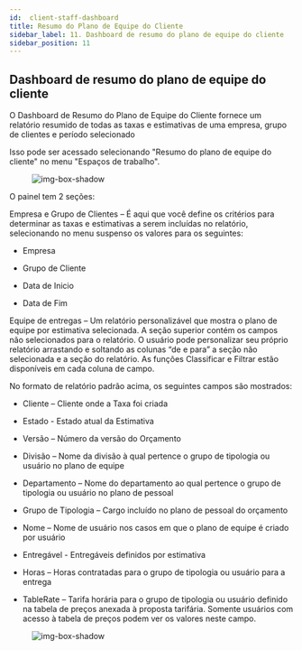 ```yaml
---
id:  client-staff-dashboard
title: Resumo do Plano de Equipe do Cliente
sidebar_label: 11. Dashboard de resumo do plano de equipe do cliente
sidebar_position: 11
---
```



## Dashboard de resumo do plano de equipe do cliente

O Dashboard de Resumo do Plano de Equipe do Cliente fornece um relatório resumido de todas as taxas e estimativas de uma empresa, grupo de clientes e período selecionado

Isso pode ser acessado selecionando "Resumo do plano de equipe do cliente" no menu "Espaços de trabalho".


<figure>

![img-box-shadow](/img/university/dashboards/client-staff-summary-dashboard/university-client-staff-summary-1.png)
<figcaption></figcaption>
</figure>

O painel tem 2 seções:

Empresa e Grupo de Clientes – É aqui que você define os critérios para determinar as taxas e estimativas a serem incluídas no relatório, selecionando no menu suspenso os valores para os seguintes:


- Empresa

- Grupo de Cliente

- Data de Inicio

- Data de Fim

Equipe de entregas – Um relatório personalizável que mostra o plano de equipe por estimativa selecionada. A seção superior contém os campos não selecionados para o relatório. O usuário pode personalizar seu próprio relatório arrastando e soltando as colunas “de e para” a seção não selecionada e a seção do relatório. As funções Classificar e Filtrar estão disponíveis em cada coluna de campo.

No formato de relatório padrão acima, os seguintes campos são mostrados:


- Cliente – Cliente onde a Taxa foi criada

- Estado - Estado atual da Estimativa

- Versão – Número da versão do Orçamento

- Divisão – Nome da divisão à qual pertence o grupo de tipologia ou usuário no plano de equipe

- Departamento – Nome do departamento ao qual pertence o grupo de tipologia ou usuário no plano de pessoal

- Grupo de Tipologia – Cargo incluído no plano de pessoal do orçamento

- Nome – Nome de usuário nos casos em que o plano de equipe é criado por usuário

- Entregável - Entregáveis definidos por estimativa

- Horas – Horas contratadas para o grupo de tipologia ou usuário para a entrega

- TableRate – Tarifa horária para o grupo de tipologia ou usuário definido na tabela de preços anexada à proposta tarifária. Somente usuários com acesso à tabela de preços podem ver os valores neste campo.

<figure>

![img-box-shadow](/img/university/dashboards/client-staff-summary-dashboard/university-client-staff-summary-2.png)
<figcaption></figcaption>
</figure>
